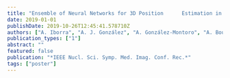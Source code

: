 ```yaml
---
title: "Ensemble of Neural Networks for 3D Position      Estimation in Monolithic PET Detectors"
date: 2019-01-01
publishDate: 2019-10-26T12:45:41.578710Z
authors: ["A. Iborra", "A. J. González", "A. González-Montoro", "A. Bousse", "D. Visvikis"]
publication_types: ["1"]
abstract: ""
featured: false
publication: "*IEEE Nucl. Sci. Symp. Med. Imag. Conf. Rec.*"
tags: ["poster"]
---
```


